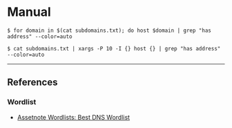 # Manual

```
$ for domain in $(cat subdomains.txt); do host $domain | grep "has address" --color=auto

$ cat subdomains.txt | xargs -P 10 -I {} host {} | grep "has address" --color=auto
```

---
## References

### Wordlist

- [Assetnote Wordlists: Best DNS Wordlist](https://wordlists-cdn.assetnote.io/data/manual/best-dns-wordlist.txt)
